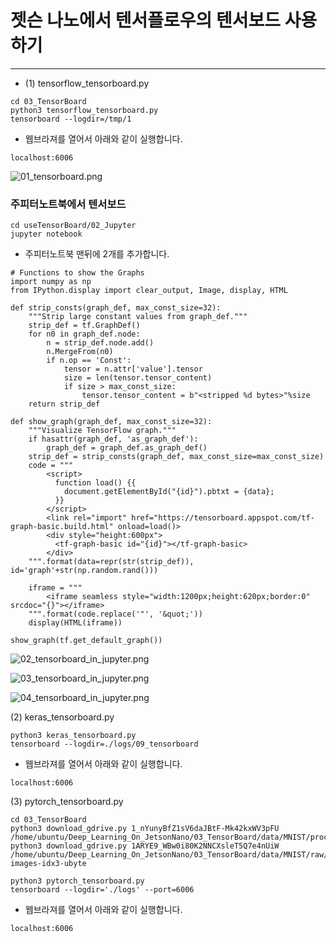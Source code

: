 # 젯슨 나노에서 텐서플로우의 텐서보드 사용하기
***

* (1) tensorflow_tensorboard.py
```
cd 03_TensorBoard
python3 tensorflow_tensorboard.py
tensorboard --logdir=/tmp/1
```

 * 웹브라져를 열어서 아래와 같이 실행합니다.
```
localhost:6006
```

![01_tensorboard.png](https://raw.githubusercontent.com/jetsonworld/useTensorBoard/master/00_images/01_tensorboard.png)


### 주피터노트북에서 텐서보드
```
cd useTensorBoard/02_Jupyter
jupyter notebook
```
* 주피터노트북 맨뒤에 2개를 추가합니다.
```
# Functions to show the Graphs
import numpy as np
from IPython.display import clear_output, Image, display, HTML

def strip_consts(graph_def, max_const_size=32):
    """Strip large constant values from graph_def."""
    strip_def = tf.GraphDef()
    for n0 in graph_def.node:
        n = strip_def.node.add() 
        n.MergeFrom(n0)
        if n.op == 'Const':
            tensor = n.attr['value'].tensor
            size = len(tensor.tensor_content)
            if size > max_const_size:
                tensor.tensor_content = b"<stripped %d bytes>"%size
    return strip_def

def show_graph(graph_def, max_const_size=32):
    """Visualize TensorFlow graph."""
    if hasattr(graph_def, 'as_graph_def'):
        graph_def = graph_def.as_graph_def()
    strip_def = strip_consts(graph_def, max_const_size=max_const_size)
    code = """
        <script>
          function load() {{
            document.getElementById("{id}").pbtxt = {data};
          }}
        </script>
        <link rel="import" href="https://tensorboard.appspot.com/tf-graph-basic.build.html" onload=load()>
        <div style="height:600px">
          <tf-graph-basic id="{id}"></tf-graph-basic>
        </div>
    """.format(data=repr(str(strip_def)), id='graph'+str(np.random.rand()))

    iframe = """
        <iframe seamless style="width:1200px;height:620px;border:0" srcdoc="{}"></iframe>
    """.format(code.replace('"', '&quot;'))
    display(HTML(iframe))
```

```
show_graph(tf.get_default_graph())
```

![02_tensorboard_in_jupyter.png](https://raw.githubusercontent.com/jetsonworld/useTensorBoard/master/00_images/02_tensorboard_in_jupyter.png)

![03_tensorboard_in_jupyter.png](https://raw.githubusercontent.com/jetsonworld/useTensorBoard/master/00_images/03_tensorboard_in_jupyter.png)

![04_tensorboard_in_jupyter.png](https://raw.githubusercontent.com/jetsonworld/useTensorBoard/master/00_images/04_tensorboard_in_jupyter.png)


(2) keras_tensorboard.py
```
python3 keras_tensorboard.py 
tensorboard --logdir=./logs/09_tensorboard
```

* 웹브라져를 열어서 아래와 같이 실행합니다.
```
localhost:6006
```

(3) pytorch_tensorboard.py
```
cd 03_TensorBoard
python3 download_gdrive.py 1_nYunyBfZ1sV6daJBtF-Mk42kxWV3pFU /home/ubuntu/Deep_Learning_On_JetsonNano/03_TensorBoard/data/MNIST/processed/training.pt
python3 download_gdrive.py 1ARYE9_WBw0i80K2NNCXsleT5Q7e4nUiW /home/ubuntu/Deep_Learning_On_JetsonNano/03_TensorBoard/data/MNIST/raw/train-images-idx3-ubyte

python3 pytorch_tensorboard.py
tensorboard --logdir='./logs' --port=6006
```

 * 웹브라져를 열어서 아래와 같이 실행합니다.
```
localhost:6006
```
